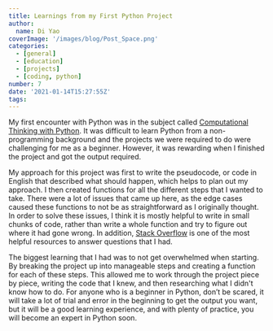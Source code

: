 ```yaml
---
title: Learnings from my First Python Project
author: 
  name: Di Yao
coverImage: '/images/blog/Post_Space.png'
categories:
  - [general]
  - [education]
  - [projects]
  - [coding, python]
number: 7
date: '2021-01-14T15:27:55Z'
tags:
---
```


My first encounter with Python was in the subject called [Computational Thinking with Python](https://handbooks.uwa.edu.au/unitdetails?code=CITS1401). It was difficult to learn Python from a non-programming background and the projects we were required to do were challenging for me as a beginner. However, it was rewarding when I finished the project and got the output required. 

My approach for this project was first to write the pseudocode, or code in English that described what should happen, which helps to plan out my approach. I then created functions for all the different steps that I wanted to take. There were a lot of issues that came up here, as the edge cases caused these functions to not be as straightforward as I originally thought. In order to solve these issues, I think it is mostly helpful to write in small chunks of code, rather than write a whole function and try to figure out where it had gone wrong. In addition, [Stack Overflow](https://stackoverflow.com/) is one of the most helpful resources to answer questions that I had. 

The biggest learning that I had was to not get overwhelmed when starting. By breaking the project up into manageable steps and creating a function for each of these steps. This allowed me to work through the project piece by piece, writing the code that I knew, and then researching what I didn't know how to do. For anyone who is a beginner in Python, don’t be scared, it will take a lot of trial and error in the beginning to get the output you want, but it will be a good learning experience, and with plenty of practice, you will become an expert in Python soon. 
